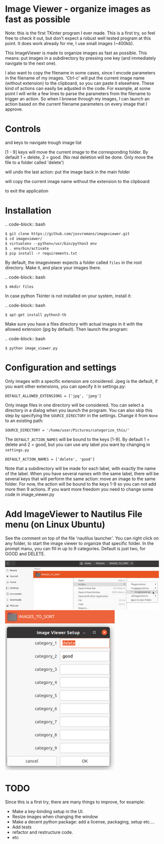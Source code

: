 Image Viewer - organize images as fast as possible
==================================================

Note: this is the first TKinter program I ever made. This is a first try, so feel free
to check it out, but don't expect a robust well tested program at this point.
It does work already for me, I use small images (~400kb).

This ImageViewer is made to organize images as fast as possible.
This means: put images in a subdirectory by pressing one key (and immediately navigate to the next one).

I also want to copy the filename in some cases, since I encode parameters in the filename of my images.
'Ctrl-c' will put the current image name (without extension) to the clipboard, so you can paste it elsewhere.
These kind of actions can easily be adjusted in the code. For example, at some point I will write a few lines to parse the parameters from the filename to trigger an action.
So when I browse through my images, I can launch an action based on the current filename parameters on every image that I approve.

Controls
========
<left> and <right> keys to navigate trough image list

[1 - 9] keys will move the current image to the corresponding folder.
By default 1 = delete, 2 = good.
(No real deletion will be done. Only move the file to a folder called 'delete')

<backspace> will undo the last action: put the image back in the main folder

<ctrl-c> will copy the current image name without the extension to the clipboard

<escape> to exit the application


Installation
============

.. code-block:: bash

    $ git clone https://github.com/josvromans/imageviewer.git
    $ cd imageviewer/
    $ virtualenv --python=/usr/bin/python3 env
    $ . env/bin/activate
    $ pip install -r requirements.txt

By default, the imageviewer expects a folder called `files` in the root directory.
Make it, and place your images there.

.. code-block:: bash

    $ mkdir files

In case python Tkinter is not installed on your system, install it:

.. code-block:: bash

    $ apt-get install python3-tk

Make sure you have a files directory with actual images in it with the allowed extension (jpg by default).
Then launch the program:

.. code-block:: bash

    $ python image_viewer.py


Configuration and settings
==========================
Only images with a specific extension are considered. Jpeg is the default, if you want other extensions, you can
specify it in settings.py:

```
DEFAULT_ALLOWED_EXTENSIONS = ['jpg', 'jpeg']
```

Only image files in one directory will be considered. You can select a directory in a dialog when you launch the program.
You can also skip this step by specifying the `SOURCE_DIRECTORY` in the settings. Change it from `None` to an existing path:

```
SOURCE_DIRECTORY = '/home/user/Pictures/categorize_this/'
```

The `DEFAULT_ACTION_NAMES` will be bound to the keys [1-9]. By default 1 = delete and 2 = good, but you can use
any label you want by changing in `settings.py`

```
DEFAULT_ACTION_NAMES = ['delete', 'good']
```

Note that a subdirectory will be made for each label, with exactly the name of the label. When you have several names
with the same label, there will be several keys that will perform the same action: move an image to the same folder.
For now, the action will be bound to the keys 1-9 so you can not add more then 9 actions. If you want more freedom
you need to change some code in image_viewer.py


Add ImageViewer to Nautilus File menu (on Linux Ubuntu)
=======================================================
See the comment on top of the file 'nautilus launcher'.
You can right click on any folder, to start the image viewer to organize that specific folder. In the prompt manu, you can fill in up to 9 categories. Default is just two, for GOOD and DELETE.

![Menu after right-click](imageviewer_nautilus_menu.png)
![Pop up](imageviewer_nautilus_pop_up.png)


TODO
====
Since this is a first try, there are many things to improve, for example:

- Make a key-binding setup in the UI.
- Resize images when changing the window
- Make a decent python package: add a license, packaging, setup etc....
- Add tests
- refactor and restructure code.
- etc
